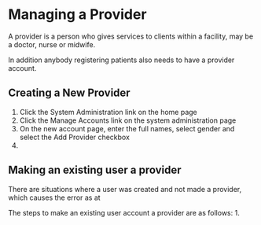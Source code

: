 # Managing a Provider 
A provider is a person who gives services to clients within a facility, may be a doctor, nurse or midwife. 

In addition anybody registering patients also needs to have a provider account. 
## Creating a New Provider
1. Click the System Administration link on the home page
2. Click the Manage Accounts link on the system administration page 
3. On the new account page, enter the full names, select gender and select the Add Provider checkbox
4. 

## Making an existing user a provider
There are situations where a user was created and not made a provider, which causes the error as at 

The steps to make an existing user account a provider are as follows:
1. 